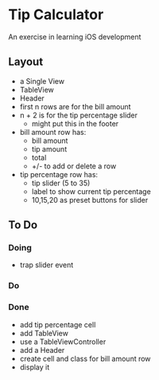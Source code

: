 
# Tip Calculator

An exercise in learning iOS development

## Layout

- a Single View
- TableView
- Header
- first n rows are for the bill amount
- n + 2 is for the tip percentage slider
  - might put this in the footer
- bill amount row has:
  - bill amount
  - tip amount
  - total
  - +/- to add or delete a row
- tip percentage row has:
  - tip slider (5 to 35)
  - label to show current tip percentage
  - 10,15,20 as preset buttons for slider

## To Do

### Doing

- trap slider event


### Do


### Done

- add tip percentage cell 
- add TableView
- use a TableViewController
- add a Header
- create cell and class for bill amount row
- display it



